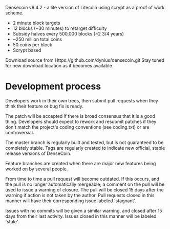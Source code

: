 Densecoin v8.4.2 - a lite version of Litecoin using scrypt as a proof of work scheme.

- 2 minute block targets
- 12 blocks (~30 minutes) to retarget difficulty
- Subsidy halves every 500,000 blocks (~2 3/4 years)
- ~250 million total coins
- 50 coins per block
- Scrypt based
 
Download source from
Https://github.com/dynius/densecoin.git
Stay tuned for new download location as it becomes available

Development process
===================

Developers work in their own trees, then submit pull requests when
they think their feature or bug fix is ready.

The patch will be accepted if there is broad consensus that it is a
good thing.  Developers should expect to rework and resubmit patches
if they don't match the project's coding conventions (see coding.txt)
or are controversial.

The master branch is regularly built and tested, but is not guaranteed
to be completely stable. Tags are regularly created to indicate new
official, stable release versions of DenseCoin.

Feature branches are created when there are major new features being
worked on by several people.

From time to time a pull request will become outdated. If this occurs, and
the pull is no longer automatically mergeable; a comment on the pull will
be used to issue a warning of closure. The pull will be closed 15 days
after the warning if action is not taken by the author. Pull requests closed
in this manner will have their corresponding issue labeled 'stagnant'.

Issues with no commits will be given a similar warning, and closed after
15 days from their last activity. Issues closed in this manner will be 
labeled 'stale'.
